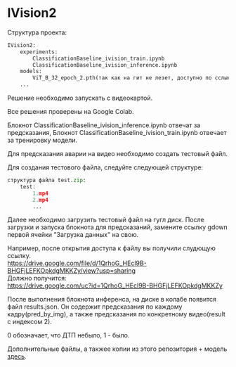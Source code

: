 # IVision2

Структура проекта:
```python
IVision2:
    experiments:
        ClassificationBaseline_ivision_train.ipynb
        ClassificationBaseline_ivision_inference.ipynb
    models:
        ViT_B_32_epoch_2.pth(так как на гит не лезет, доступно по сслыке https://getfile.dokpub.com/yandex/get/https://disk.yandex.ru/d/CHnmggS2yBp02Q)
    ...
```

Решение необходимо запускать с видеокартой.

Все решения проверены на Google Colab.

Блокнот ClassificationBaseline_ivision_inference.ipynb отвечат за предсказания,
Блокнот ClassificationBaseline_ivision_train.ipynb отвечает за тренировку модели.

Для предсказания аварии на видео необходимо создать тестовый файл.

Для создания тестового файла, следуйте следующей структуре:
```python
структура файла test.zip:
    test:
        1.mp4
        2.mp4
        ...
```
Далее необходимо загрузить тестовый файл на гугл диск. 
После загрузки и запуска блокнота для предсказаний, замените ссылку gdown
первой ячейки "Загрузка данных" на свою.

Например, после открытия доступа к файлу вы получили слудющую ссылку.\
https://drive.google.com/file/d/1QrhoG_HEcl9B-BHGFjLEFKOpkdgMKKZy/view?usp=sharing \
Должно получится:\
https://drive.google.com/uc?id=1QrhoG_HEcl9B-BHGFjLEFKOpkdgMKKZy

После выполнения блокнота инференса, на диске в колабе появится файл results.json.
Он содержит предсказания по каждому кадру(pred_by_img), а также  предсказания по конкретному видео(result с индексом 2).

0 обозначает, что ДТП небыло, 1 - было.

Дополнительные файлы, а такжее копии из этого репозитория + модель [здесь](https://drive.google.com/drive/folders/11NHKVIPrEKfK7Ao8mlnJMLnnJQtmTwNu?usp=sharing).
